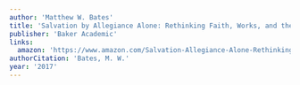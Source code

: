 ```yaml
---
author: 'Matthew W. Bates'
title: 'Salvation by Allegiance Alone: Rethinking Faith, Works, and the Gospel of Jesus the King'
publisher: 'Baker Academic'
links:
  amazon: 'https://www.amazon.com/Salvation-Allegiance-Alone-Rethinking-Gospel/dp/0801097975'
authorCitation: 'Bates, M. W.'
year: '2017'
---
```

